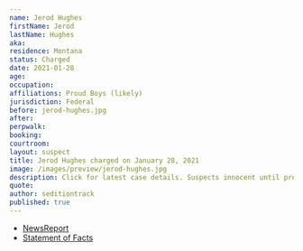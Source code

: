 ```yaml
---
name: Jerod Hughes
firstName: Jerod
lastName: Hughes
aka:
residence: Montana
status: Charged
date: 2021-01-28
age:
occupation:
affiliations: Proud Boys (likely)
jurisdiction: Federal
before: jerod-hughes.jpg
after:
perpwalk:
booking:
courtroom:
layout: suspect
title: Jerod Hughes charged on January 28, 2021
image: /images/preview/jerod-hughes.jpg
description: Click for latest case details. Suspects innocent until proven guilty.
quote:
author: seditiontrack
published: true
---
```


- [NewsReport](https://www.thedailybeast.com/montana-brothers-who-accosted-lone-black-cop-eugene-goodman-during-capitol-riots-are-arrested)
- [Statement of Facts](https://extremism.gwu.edu/sites/g/files/zaxdzs2191/f/Joshua%20Calvin%20Hughes%20and%20Jerod%20Wade%20Hughes%20Statement%20of%20Facts.pdf)
